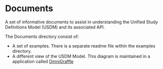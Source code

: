 # Documents

A set of informative documents to assist in understanding the Unified Study Definitions Model (USDM) and its associated API.

The Documents directory consist of:

- A set of examples. There is a separate readme file within the examples directory.
- A different view of the USDM Model. This diagram is maintained in a application called [OmniGraffle](https://www.omnigroup.com/omnigraffle)
